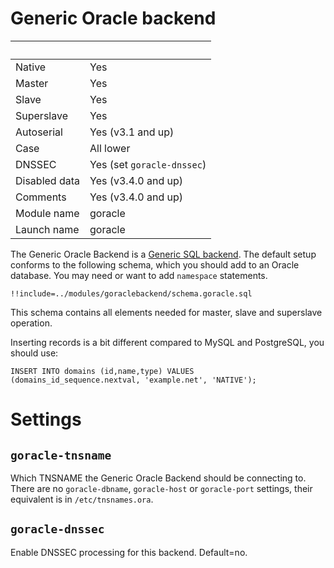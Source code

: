 # Generic Oracle backend
|&nbsp;|&nbsp;|
|:--|:--|
|Native|Yes|
|Master|Yes|
|Slave|Yes|
|Superslave|Yes|
|Autoserial|Yes (v3.1 and up)|
|Case|All lower|
|DNSSEC|Yes (set `goracle-dnssec`)|
|Disabled data|Yes (v3.4.0 and up)|
|Comments|Yes (v3.4.0 and up)|
|Module name | goracle|
|Launch name| goracle|

The Generic Oracle Backend is a [Generic SQL backend](backend-generic-sql.md).
The default setup conforms to the following schema, which you should add to an
Oracle database. You may need or want to add `namespace` statements.

```
!!include=../modules/goraclebackend/schema.goracle.sql
```

This schema contains all elements needed for master, slave and superslave operation.

Inserting records is a bit different compared to MySQL and PostgreSQL, you should use:

```
INSERT INTO domains (id,name,type) VALUES (domains_id_sequence.nextval, 'example.net', 'NATIVE');
```

# Settings
## `goracle-tnsname`
Which TNSNAME the Generic Oracle Backend should be connecting to. There are no
`goracle-dbname`, `goracle-host` or `goracle-port` settings, their equivalent is
in `/etc/tnsnames.ora`.

## `goracle-dnssec`
Enable DNSSEC processing for this backend. Default=no.
